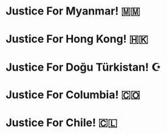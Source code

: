 # Justice For Myanmar! 🇲🇲
# Justice For Hong Kong! 🇭🇰
# Justice For Doğu Türkistan! ☪
# Justice For Columbia! 🇨🇴
# Justice For Chile! 🇨🇱
